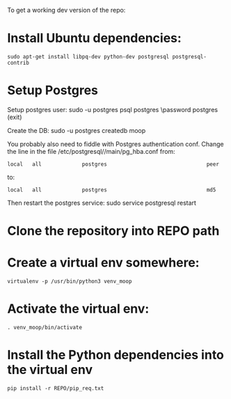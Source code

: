 To get a working dev version of the repo:

# Install Ubuntu dependencies:
    sudo apt-get install libpq-dev python-dev postgresql postgresql-contrib

# Setup Postgres
  Setup postgres user:
    sudo -u postgres psql postgres
    \password postgres
    (exit)
    
  Create the DB:
    sudo -u postgres createdb moop

  You probably also need to fiddle with Postgres authentication conf.
  Change the line in the file /etc/postgresql/<version>/main/pg_hba.conf from:

    local   all             postgres                                peer

  to:

    local   all             postgres                                md5

  Then restart the postgres service:
    sudo service postgresql restart


# Clone the repository into REPO path

# Create a virtual env somewhere:
    virtualenv -p /usr/bin/python3 venv_moop

# Activate the virtual env:
    . venv_moop/bin/activate

# Install the Python dependencies into the virtual env
    pip install -r REPO/pip_req.txt

